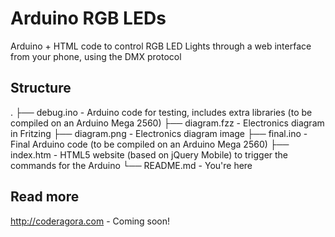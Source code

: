 # Arduino RGB LEDs
Arduino + HTML code to control RGB LED Lights through a web interface from your phone, using the DMX protocol

## Structure
.
├── debug.ino - Arduino code for testing, includes extra libraries (to be compiled on an Arduino Mega 2560)
├── diagram.fzz - Electronics diagram in Fritzing
├── diagram.png - Electronics diagram image
├── final.ino - Final Arduino code (to be compiled on an Arduino Mega 2560)
├── index.htm - HTML5 website (based on jQuery Mobile) to trigger the commands for the Arduino
└── README.md - You're here

## Read more
http://coderagora.com - Coming soon!

